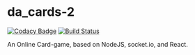 # da_cards-2

[![Codacy Badge](https://api.codacy.com/project/badge/Grade/17005f6b919a40819ca1fe7386317851)](https://www.codacy.com/app/AnthyG/da_cards-2?utm_source=github.com&amp;utm_medium=referral&amp;utm_content=AnthyG/da_cards-2&amp;utm_campaign=Badge_Grade)
[![Build Status](https://travis-ci.org/AnthyG/da_cards-2.svg?branch=master)](https://travis-ci.org/AnthyG/da_cards-2)

An Online Card-game, based on NodeJS, socket.io, and React.
